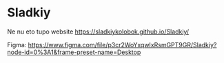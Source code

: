 # Sladkiy
Ne nu eto tupo website
https://sladkiykolobok.github.io/Sladkiy/

Figma:
https://www.figma.com/file/p3cr2WoYxqwIxRsmGPT9GR/Sladkiy?node-id=0%3A1&frame-preset-name=Desktop
